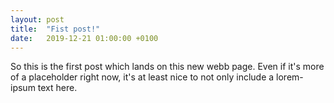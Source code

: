```yaml
---
layout: post
title:  "Fist post!"
date:   2019-12-21 01:00:00 +0100
---
```


So this is the first post which lands on this new webb page. Even if it's more of a placeholder right now,
it's at least nice to not only include a lorem-ipsum text here.

